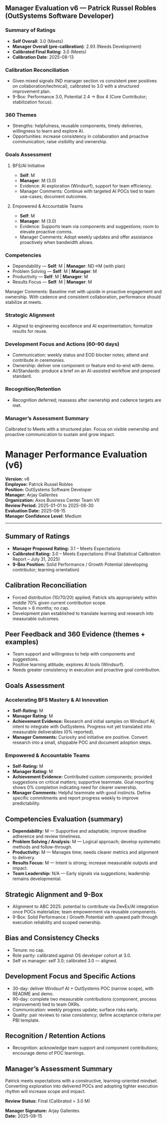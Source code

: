## Manager Evaluation v6 — Patrick Russel Robles (OutSystems Software Developer)

### Summary of Ratings
- **Self Overall**: 3.0 (Meets)
- **Manager Overall (pre-calibration)**: 2.93 (Needs Development)
- **Calibrated Final Rating**: 3.0 (Meets)
- **Calibration Date**: 2025-08-13

### Calibration Reconciliation
- Given mixed signals (ND manager section vs consistent peer positives on collaboration/technical), calibrated to 3.0 with a structured improvement plan.
- 9-Box: Performance 3.0, Potential 2.4 → Box 4 (Core Contributor; stabilization focus).

### 360 Themes
- Strengths: helpfulness, reusable components, timely deliveries, willingness to learn and explore AI.
- Opportunities: increase consistency in collaboration and proactive communication; raise visibility and ownership.

### Goals Assessment
1) BFS/AI Initiative
   - **Self**: M
   - **Manager**: M (3.0)
   - Evidence: AI exploration (Windsurf), support for team efficiency.
   - Manager Comments: Continue with targeted AI POCs tied to team use-cases; document outcomes.

2) Empowered & Accountable Teams
   - **Self**: M
   - **Manager**: M (3.0)
   - Evidence: Supports team via components and suggestions; room to elevate proactive comms.
   - Manager Comments: Adopt weekly updates and offer assistance proactively when bandwidth allows.

### Competencies
- Dependability — **Self**: M | **Manager**: ND→M (with plan)
- Problem Solving — **Self**: M | **Manager**: M
- Productivity — **Self**: M | **Manager**: M
- Results Focus — **Self**: M | **Manager**: M

Manager Comments: Baseline met with upside in proactive engagement and ownership. With cadence and consistent collaboration, performance should stabilize at meets.

### Strategic Alignment
- Aligned to engineering excellence and AI experimentation; formalize results for reuse.

### Development Focus and Actions (60–90 days)
- Communication: weekly status and EOD blocker notes; attend and contribute in ceremonies.
- Ownership: deliver one component or feature end-to-end with demo.
- AI/Standards: produce a brief on an AI-assisted workflow and proposed standard.

### Recognition/Retention
- Recognition deferred; reassess after ownership and cadence targets are met.

### Manager’s Assessment Summary
Calibrated to Meets with a structured plan. Focus on visible ownership and proactive communication to sustain and grow impact.
# Manager Performance Evaluation (v6)

**Version:** v6  
**Employee:** Patrick Russel Robles  
**Position:** OutSystems Software Developer  
**Manager:** Arjay Gallentes  
**Organization:** Axos Business Center Team VII  
**Review Period:** 2025-01-01 to 2025-06-30  
**Evaluation Date:** 2025-08-15  
**Manager Confidence Level:** Medium

---

## Summary of Ratings
- **Manager Proposed Rating:** 3.1 – Meets Expectations  
- **Calibrated Rating:** 3.0 – Meets Expectations (Final Statistical Calibration Report – July 31, 2025)  
- **9-Box Position:** Solid Performance / Growth Potential (developing contributor; learning orientation)

## Calibration Reconciliation
- Forced distribution (10/70/20) applied; Patrick sits appropriately within middle 70% given current contribution scope.  
- Tenure > 6 months; no cap.  
- Development plan established to translate learning and research into measurable outcomes.

## Peer Feedback and 360 Evidence (themes + examples)
- Team support and willingness to help with components and suggestions.  
- Positive learning attitude; explores AI tools (Windsurf).  
- Needs greater consistency in execution and proactive goal contribution.

## Goals Assessment

### Accelerating BFS Mastery & AI Innovation
- **Self-Rating:** M  
- **Manager Rating:** M  
- **Achievement Evidence:** Research and initial samples on Windsurf AI; intent to integrate with OutSystems. Progress not yet translated into measurable deliverables (0% reported).  
- **Manager Comments:** Curiosity and initiative are positive. Convert research into a small, shippable POC and document adoption steps.

### Empowered & Accountable Teams
- **Self-Rating:** M  
- **Manager Rating:** M  
- **Achievement Evidence:** Contributed custom components; provided suggestions on critical matters; supportive teammate. Goal reporting shows 0% completion indicating need for clearer ownership.  
- **Manager Comments:** Helpful teammate with good instincts. Define specific commitments and report progress weekly to improve predictability.

## Competencies Evaluation (summary)
- **Dependability:** M — Supportive and adaptable; improve deadline adherence and review timeliness.  
- **Problem Solving / Analysis:** M — Logical approach; develop systematic methods and follow-through.  
- **Productivity:** M — Manages time; needs clearer metrics and alignment to delivery.  
- **Results Focus:** M — Intent is strong; increase measurable outputs and impact.  
- **Team Leadership:** N/A — Early signals via suggestions; leadership remains developmental.

## Strategic Alignment and 9-Box
- Alignment to ABC 2025: potential to contribute via DevEx/AI integration once POCs materialize; team empowerment via reusable components.  
- 9-Box: Solid Performance / Growth Potential with upward path through execution reliability and scoped ownership.

## Bias and Consistency Checks
- Tenure: no cap.  
- Role parity: calibrated against OS developer cohort at 3.0.  
- Self vs manager: self 3.0; calibrated 3.0 — aligned.

## Development Focus and Specific Actions
- 30-day: deliver Windsurf AI + OutSystems POC (narrow scope), with README and demo.  
- 90-day: complete two measurable contributions (component, process improvement) tied to team OKRs.  
- Communication: weekly progress update; surface risks early.  
- Quality: pair reviews to raise consistency; define acceptance criteria per PBI template.

## Recognition / Retention Actions
- Recognition: acknowledge team support and component contributions; encourage demo of POC learnings.

## Manager’s Assessment Summary
Patrick meets expectations with a constructive, learning-oriented mindset. Converting exploration into delivered POCs and adopting tighter execution rhythm will increase scope and impact.

**Review Status:** Final (Calibrated = 3.0 M)

**Manager Signature:** Arjay Gallentes  
**Date:** 2025-08-15


